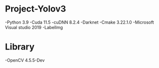 # Project-Yolov3
-Python 3.9
-Cuda 11.5
-cuDNN 8.2.4
-Darknet
-Cmake 3.22.1.0
-Microsoft Visual studio 2019
-LabelImg

# Library 
-OpenCV 4.5.5-Dev
